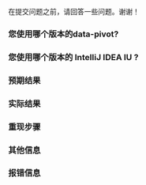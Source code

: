 在提交问题之前，请回答一些问题。谢谢！

### 您使用哪个版本的data-pivot?

### 您使用哪个版本的 IntelliJ IDEA IU ?

### 预期结果

### 实际结果

### 重现步骤

### 其他信息

### 报错信息
